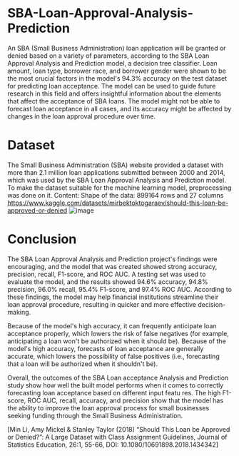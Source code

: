 # SBA-Loan-Approval-Analysis-Prediction

  An SBA (Small Business Administration) loan application will be granted or denied based on a variety of parameters, according to the SBA Loan Approval Analysis and Prediction model, a decision tree classifier. Loan amount, loan type, borrower race, and borrower gender were shown to be the most crucial factors in the model's 94.3% accuracy on the test dataset for predicting loan acceptance. The model can be used to guide future research in this field and offers insightful information about the elements that affect the acceptance of SBA loans. The model might not be able to forecast loan acceptance in all cases, and its accuracy might be affected by changes in the loan approval procedure over time.

# Dataset
  The Small Business Administration (SBA) website provided a dataset with more than 2.1 million loan applications submitted between 2000 and 2014, which was used by the SBA Loan Approval Analysis and Prediction model. To make the dataset suitable for the machine learning model, preprocessing was done on it.
  Content: Shape of the data: 899164 rows and 27 columns
  https://www.kaggle.com/datasets/mirbektoktogaraev/should-this-loan-be-approved-or-denied
  ![image](https://github.com/RRacer17/sba-loan-approval-analysis-prediction/assets/89218464/a9c468a9-3245-48bb-af2b-594a34a69ed5)  

# Conclusion
  The SBA Loan Approval Analysis and Prediction project's findings were encouraging, and the model that was created showed strong accuracy, precision, recall, F1-score, and ROC AUC.
  A testing set was used to evaluate the model, and the results showed 94.6% accuracy, 94.8% precision, 96.0% recall, 95.4% F1-score, and 97.4% ROC AUC. According to these findings, the model may help financial institutions streamline their loan approval procedure, resulting in quicker and more effective decision-making.

  Because of the model's high accuracy, it can frequently anticipate loan acceptance properly, which lowers the risk of false negatives (for example, anticipating a loan won't be authorized when it should be). Because of the model's high accuracy, forecasts of loan acceptance are generally accurate, which lowers the possibility of false positives (i.e., forecasting that a loan will be authorized when it shouldn't be).

Overall, the outcomes of the SBA Loan acceptance Analysis and Prediction study show how well the built model performs when it comes to correctly forecasting loan acceptance based on different input featu  res. The high F1-score, ROC AUC, recall, accuracy, and precision show that the model has the ability to improve the loan approval process for small businesses seeking funding through the Small Business Administration.


[Min Li, Amy Mickel & Stanley Taylor (2018) “Should This Loan be Approved or Denied?”: A Large Dataset with Class Assignment Guidelines, Journal of Statistics Education, 26:1, 55-66, DOI: 10.1080/10691898.2018.1434342]

